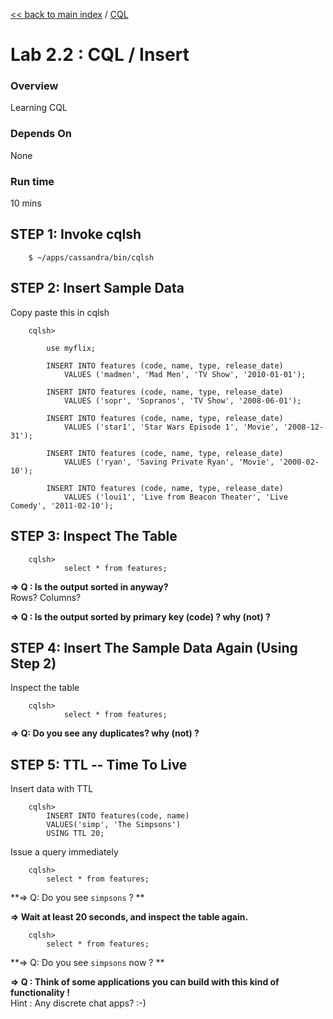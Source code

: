 <link rel='stylesheet' href='../assets/css/main.css'/>

[<< back to main index](../README.md)  / [CQL](README.md)

Lab 2.2 : CQL / Insert
=========================

### Overview
Learning CQL

### Depends On 
None

### Run time
10 mins


## STEP 1:  Invoke cqlsh
```
    $ ~/apps/cassandra/bin/cqlsh
```


## STEP 2:  Insert Sample Data

Copy paste this in cqlsh

```
    cqlsh>

        use myflix;
    
        INSERT INTO features (code, name, type, release_date)
            VALUES ('madmen', 'Mad Men', 'TV Show', '2010-01-01');

        INSERT INTO features (code, name, type, release_date)
            VALUES ('sopr', 'Sopranos', 'TV Show', '2008-06-01');

        INSERT INTO features (code, name, type, release_date)
            VALUES ('star1', 'Star Wars Episode 1', 'Movie', '2008-12-31');

        INSERT INTO features (code, name, type, release_date)
            VALUES ('ryan', 'Saving Private Ryan', 'Movie', '2000-02-10');

        INSERT INTO features (code, name, type, release_date)
            VALUES ('loui1', 'Live from Beacon Theater', 'Live Comedy', '2011-02-10');
```

## STEP 3:   Inspect The Table
```
    cqlsh>     
            select * from features;
```

**=> Q : Is the output sorted in anyway?**  
      Rows?   Columns?

**=> Q : Is the output sorted by primary key (code) ? why (not) ?**  


## STEP 4:  Insert The Sample Data Again (Using Step 2)
Inspect the table
```
    cqlsh>     
            select * from features;
```
**=> Q: Do you see any duplicates?   why (not) ?**


## STEP 5:  TTL -- Time To Live
Insert data with TTL
```
    cqlsh>
        INSERT INTO features(code, name)
        VALUES('simp', 'The Simpsons')
        USING TTL 20;
```

Issue a query immediately
```
    cqlsh>
        select * from features;
```

**=> Q: Do you see `simpsons` ? **

**=> Wait at least 20 seconds, and inspect the table again.**  
```
    cqlsh>
        select * from features;
```

**=> Q: Do you see `simpsons` now ? **  

**=> Q : Think of some applications you can build with this kind of functionality !**  
Hint : Any discrete chat apps? :-)
